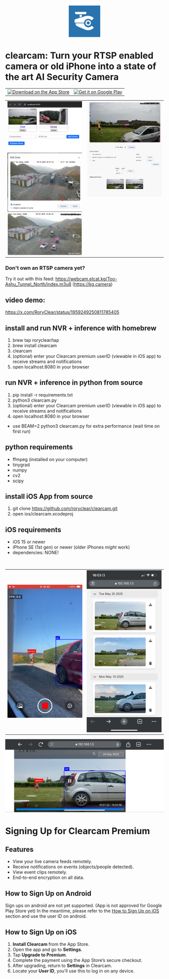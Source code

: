 <p align="center">
  <img src="images/logo.png" alt="logo" width="100" />
</p>

# clearcam: Turn your RTSP enabled camera or old iPhone into a state of the art AI Security Camera

<table border="0" cellspacing="0" cellpadding="0">
  <tr>
    <td align="center">
      <a href="https://apps.apple.com/gb/app/clearcam/id6743237694">
        <img src="https://developer.apple.com/assets/elements/badges/download-on-the-app-store.svg"
             alt="Download on the App Store"
             height="50"/>
      </a>
    </td>
    <td align="center">
      <a href="https://play.google.com/store/apps/details?id=com.rors.clearcam">
        <img src="https://play.google.com/intl/en_us/badges/static/images/badges/en_badge_web_generic.png"
             alt="Get it on Google Play"
             height="50"/>
      </a>
    </td>
  </tr>
</table>




<table align="center" cellspacing="0" cellpadding="0" style="border-collapse: collapse;">
  <tr valign="top">
    <td style="padding-right: 10px;">
      <img src="images/server.PNG" alt="Server" width="400" /><br/>
      <img src="images/kg1.jpg" alt="KG1" width="400" /><br/>
      <img src="images/kg2.jpg" alt="KG2" width="400" />
    </td>
    <td>
      <img src="images/front.PNG" alt="Front" width="400" />
    </td>
  </tr>
</table>

### Don't own an RTSP camera yet?
Try it out with this feed: https://webcam.elcat.kg/Too-Ashu_Tunnel_North/index.m3u8 (https://kg.camera)

## video demo:
https://x.com/RoryClear/status/1959249250811785405

## install and run NVR + inference with homebrew
1. brew tap roryclear/tap
2. brew install clearcam
3. clearcam
4. (optional) enter your Clearcam premium userID (viewable in iOS app) to receive streams and notifications
5. open localhost:8080 in your browser

## run NVR + inference in python from source
1. pip install -r requirements.txt
2. python3 clearcam.py
3. (optional) enter your Clearcam premium userID (viewable in iOS app) to receive streams and notifications
4. open localhost:8080 in your browser
- use BEAM=2 python3 clearcam.py for extra performance (wait time on first run)

## python requirements
- ffmpeg (installed on your computer)
- tinygrad
- numpy
- cv2
- scipy

## install iOS App from source
1. git clone https://github.com/roryclear/clearcam.git
2. open ios/clearcam.xcodeproj

## iOS requirements
- iOS 15 or newer
- iPhone SE (1st gen) or newer (older iPhones *might* work)
- dependencies: NONE!

</br>
<table>
  <tr>
    <td><img src="images/recording.PNG" alt="Screenshot" width="300"/></td>
    <td><img src="images/browser_events.PNG" alt="Screenshot" width="300"/></td>
  </tr>
</table>
<img src="images/browser_playback.PNG" alt="Screenshot"/>

# Signing Up for Clearcam Premium

## Features
- View your live camera feeds remotely.
- Receive notifications on events (objects/people detected).
- View event clips remotely.
- End-to-end encryption on all data.

## How to Sign Up on Android

Sign ups on android are not yet supported. (App is not approved for Google Play Store yet)
In the meantime, please refer to the [How to Sign Up on iOS](#how-to-sign-up-on-ios) section and use the user ID on android.

## How to Sign Up on iOS

1. **Install Clearcam** from the App Store.
2. Open the app and go to **Settings**.
3. Tap **Upgrade to Premium**.
4. Complete the payment using the App Store’s secure checkout.
5. After upgrading, return to **Settings** in Clearcam.
6. Locate your **User ID**, you’ll use this to log in on any device.

